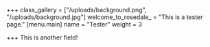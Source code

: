 +++
class_gallery = ["/uploads/background.png", "/uploads/background.jpg"]
welcome_to_rosedale_ = "This is a tester page."
[menu.main]
name = "Tester"
weight = 3

+++
This is another field!